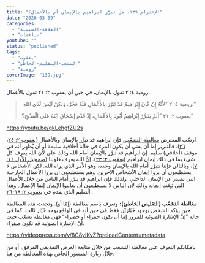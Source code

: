```yaml
---
title: "الإعتراض ١٣٩، هل تبرَّر ابراهيم بالإيمان أم بالأعمال؟"
date: "2020-03-09"
categories: 
  - "العلاقة-السببية"
  - "تناقضات"
youtube: ""
status: "published"
tags: 
  - "يعقوب"
  - "التشعب-التقليص-الخاطئ"
  - "رومية"
coverImage: "139.jpg"
---
```


رومية ٤: ٢ تقول بالإيمان، في حين أن يعقوب ٢: ٢١ تقول بالأعمال.

>  رومية ٤: ٢ ”لأَنَّهُ إِنْ كَانَ إِبْرَاهِيمُ قَدْ تَبَرَّرَ بِالأَعْمَالِ فَلَهُ فَخْرٌ، وَلكِنْ لَيْسَ لَدَى اللهِ.“
> 
> يعقوب ٢: ٢١ ”أَلَمْ يَتَبَرَّرْ إِبْرَاهِيمُ أَبُونَا بِالأَعْمَالِ، إِذْ قَدَّمَ إِسْحَاقَ ابْنَهُ عَلَى الْمَذْبَحِ؟“

https://youtu.be/qkLehgfZU2s

ارتكب المعترض [مغالطة التشعّب.](https://reasonofhope.com/2019/07/25/bifurcation/) فإن ابراهيم قد تبرَّر بالإيمان وبالأعمال [(يعقوب ٢: ٢٤](https://biblia.com/books/ar-vandyke/Jas2.24)، [٢٦](https://biblia.com/books/ar-vandyke/Jas2.26)). فالتبرير إما أن يعني أن يكون المرء في حالة أخلاقية سليمة أو أن يُظهر أنه في موقف (أخلاقي) سليم. إن ابراهيم قد تبرَّر بالإيمان أمام الله وذلك على لأن الله يعرف كل شيء بما في ذلك إيمان ابراهيم ([يعقوب ٢: ٢٣](https://biblia.com/books/ar-vandyke/Jas2.23)). إنَّ الله يعرف قلوبنا ([صموئيل الأول ١٦: ٧](https://biblia.com/books/ar-vandyke/1Sa16.7))، وبالتالي فإننا نتبرَّر أمام الله بالإيمان وحده، وهو الأمر الذي يراه الله. لكن الأشخاص لا يستطيعون أن يروا إيمان الأشخاص الآخرين. وهم يستطيعون أن يروا الأعمال الخارجية التي تصدر عن الإيمان الداخلي. ولذلك فإن ابراهيم قد تبرَّر أمام الناس من خلال الأعمال التي تَبِعَت إيمانه وذلك لأن الناس لا يستطيعون أن يعاينوا الإيمان إنما الإعمال, وهذا التعليم الذي يقدم في [يعقوب ٢: ١٨-٢٦](https://biblia.com/books/ar-vandyke/Jas2.18-26).

**مغالطة التشعّب (التقليص الخاطئ):** وتعرف باسم مغالطة (إمّا أو). وتحدث هذه المغالطة حين يؤكد الشخص بوجود خَيَارَيْن فقط في حين أنه في الواقع يوجد خَيَار ثالث. كما في حالة ”إنَّ الإشارة الضوئية للمرور إما أن تكون حمراء أو خضراء“ فهي مغالطة تشعّب حيث أنّ الإشارة الضوئية قد تكون صفراء.

https://videopress.com/v/8C8yiKvZ?preloadContent=metadata

بامكانكم التعرف على مغالطة التشعب من خلال متابعة العرض التقديمي المرفق، أو من خلال زيارة المنشور الخاص بهذه المغالطة من [هنا](https://reasonofhope.com/2019/07/25/bifurcation/).
